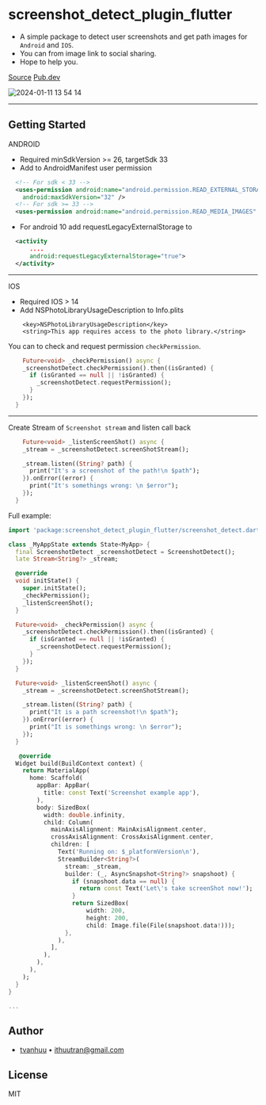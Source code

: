 # screenshot_detect_plugin_flutter

- A simple package to detect user screenshots and get path images for `Android` and `IOS`.
- You can from image link to social sharing.
- Hope to help you.

[Source](https://github.com/tvanhuu/screenshot_detect_plugin_flutter)
[Pub.dev](https://pub.dev/packages/screenshot_detect_plugin_flutter)

![2024-01-11 13 54 14](https://github.com/tvanhuu/screenshot_detect_plugin_flutter/assets/31562266/340b84a6-2b08-4969-81bb-ddeeccd3c8a1)

---

## Getting Started

ANDROID

- Required minSdkVersion >= 26, targetSdk 33
- Add to AndroidManifest user permission

```xml
  <!-- For sdk < 33 -->
  <uses-permission android:name="android.permission.READ_EXTERNAL_STORAGE"
    android:maxSdkVersion="32" />
  <!-- For sdk >= 33 -->
  <uses-permission android:name="android.permission.READ_MEDIA_IMAGES" />
```

- For android 10 add requestLegacyExternalStorage to <activity />

```xml
  <activity
      ....
      android:requestLegacyExternalStorage="true">
  </activity>
```

---

IOS

- Required IOS > 14
- Add NSPhotoLibraryUsageDescription to Info.plits

```plist
    <key>NSPhotoLibraryUsageDescription</key>
    <string>This app requires access to the photo library.</string>
```

You can to check and request permission `checkPermission`.

```dart
    Future<void> _checkPermission() async {
    _screenshotDetect.checkPermission().then((isGranted) {
      if (isGranted == null || !isGranted) {
        _screenshotDetect.requestPermission();
      }
    });
  }
```

---

Create Stream of `Screenshot stream` and listen call back

```dart
    Future<void> _listenScreenShot() async {
    _stream = _screenshotDetect.screenShotStream();

    _stream.listen((String? path) {
      print("It's a screenshot of the path!\n $path");
    }).onError((error) {
      print("It's somethings wrong: \n $error");
    });
  }
```

Full example:

```dart
import 'package:screenshot_detect_plugin_flutter/screenshot_detect.dart';

class _MyAppState extends State<MyApp> {
  final ScreenshotDetect _screenshotDetect = ScreenshotDetect();
  late Stream<String?> _stream;

  @override
  void initState() {
    super.initState();
    _checkPermission();
    _listenScreenShot();
  }

  Future<void> _checkPermission() async {
    _screenshotDetect.checkPermission().then((isGranted) {
      if (isGranted == null || !isGranted) {
        _screenshotDetect.requestPermission();
      }
    });
  }

  Future<void> _listenScreenShot() async {
    _stream = _screenshotDetect.screenShotStream();

    _stream.listen((String? path) {
      print("It is a path screenshot!\n $path");
    }).onError((error) {
      print("It is somethings wrong: \n $error");
    });
  }

   @override
  Widget build(BuildContext context) {
    return MaterialApp(
      home: Scaffold(
        appBar: AppBar(
          title: const Text('Screenshot example app'),
        ),
        body: SizedBox(
          width: double.infinity,
          child: Column(
            mainAxisAlignment: MainAxisAlignment.center,
            crossAxisAlignment: CrossAxisAlignment.center,
            children: [
              Text('Running on: $_platformVersion\n'),
              StreamBuilder<String?>(
                stream: _stream,
                builder: (_, AsyncSnapshot<String?> snapshoot) {
                  if (snapshoot.data == null) {
                    return const Text('Let\'s take screenShot now!');
                  }
                  return SizedBox(
                      width: 200,
                      height: 200,
                      child: Image.file(File(snapshoot.data!)));
                },
              ),
            ],
          ),
        ),
      ),
    );
  }
}

...
```

## Author

- [tvanhuu](https://github.com/tvanhuu) • <ithuutran@gmail.com>

## License

MIT
